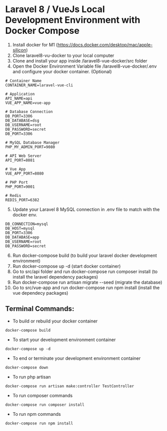 # Laravel 8 / VueJs Local Development Environment with Docker Compose

1. Install docker for M1 (https://docs.docker.com/desktop/mac/apple-silicon)
2. Clone laravel8-vu-docker to your local computer
3. Clone and install your app inside /laravel8-vue-docker/src folder
4. Open the Docker Environment Variable file /laravel8-vue-docker/.env and configure your docker container. (Optional)
```
# Container Name
CONTAINER_NAME=laravel-vue-cli

# Application
API_NAME=api
VUE_APP_NAME=vue-app 

# Database Connection
DB_PORT=3306
DB_DATABASE=dsg
DB_USERNAME=root
DB_PASSWORD=secret
DB_PORT=3306

# MySQL Database Manager
PHP_MY_ADMIN_PORT=9080

# API Web Server
API_PORT=8081

# Vue App
VUE_APP_PORT=8080

# PHP Port
PHP_PORT=9001

# Redis 
REDIS_PORT=6382
```
5. Update your Laravel 8 MySQL connection in .env file to match with the docker env.
```
DB_CONNECTION=mysql
DB_HOST=mysql
DB_PORT=3306
DB_DATABASE=app
DB_USERNAME=root
DB_PASSWORD=secret
```
6. Run docker-compose build (to build your laravel docker development environment)
7. Run docker-compose up -d (start docker container)
8. Go to src/api folder and run docker-compose run composer install (to install the laravel dependency packages)
9. Run docker-compose run artisan migrate --seed (migrate the database)
10. Go to src/vue-app and run docker-compose run npm install (install the vue dependecy packages)

## Terminal Commands:

- To build or rebuild your docker container
```
docker-compose build
```
- To start your development environment container
```
docker-compose up -d
```
- To end or terminate your development environment container
```
docker-compose down
```
- To run php artisan
```
docker-compose run artisan make:controller TestController
```
- To run composer commands
```
docker-compose run composer install
```
- To run npm commands
```
docker-compose run npm install
```
